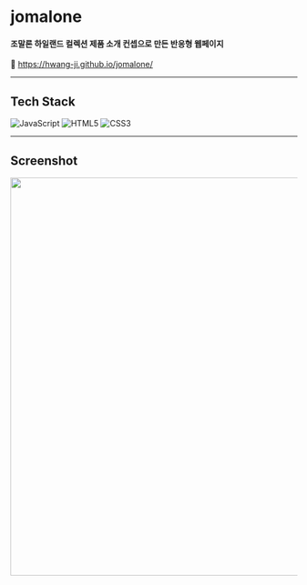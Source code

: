 # jomalone

#### 조말론 하일랜드 컬렉션 제품 소개 컨셉으로 만든 반응형 웹페이지

🔗 https://hwang-ji.github.io/jomalone/

---

## Tech Stack

<img alt="JavaScript" src="https://img.shields.io/badge/JavaScript-F7DF1E?style=for-the-badge&logo=javascript&logoColor=black"/> <img alt="HTML5" src="https://img.shields.io/badge/html5%20-%23E34F26.svg?&style=for-the-badge&logo=html5&logoColor=white"/> <img alt="CSS3" src="https://img.shields.io/badge/css3%20-%231572B6.svg?&style=for-the-badge&logo=css3&logoColor=white"/>

---

## Screenshot

<img width="700" src="https://github.com/Hwang-ji/jomalone/assets/79661326/046e8bc3-e869-48eb-8a17-acdd3caf5cb8">
